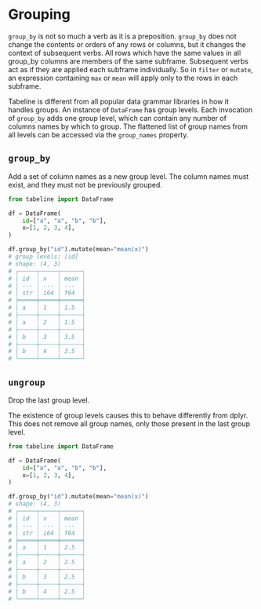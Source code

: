 # Grouping

`group_by` is not so much a verb as it is a preposition. `group_by` does not change the contents or orders of any rows or columns, but it changes the context of subsequent verbs. All rows which have the same values in all group_by columns are members of the same subframe. Subsequent verbs act as if they are applied each subframe individually. So in `filter` or `mutate`, an expression containing `max` or `mean` will apply only to the rows in each subframe. 

Tabeline is different from all popular data grammar libraries in how it handles groups. An instance of `DataFrame` has group levels. Each invocation of `group_by` adds one group level, which can contain any number of columns names by which to group. The flattened list of group names from all levels can be accessed via the `group_names` property.

## `group_by`

Add a set of column names as a new group level. The column names must exist, and they must not be previously grouped.

```python
from tabeline import DataFrame

df = DataFrame(
    id=["a", "a", "b", "b"],
    x=[1, 2, 3, 4],
)

df.group_by("id").mutate(mean="mean(x)")
# group levels: [id]
# shape: (4, 3)
# ┌─────┬─────┬──────┐
# │ id  ┆ x   ┆ mean │
# │ --- ┆ --- ┆ ---  │
# │ str ┆ i64 ┆ f64  │
# ╞═════╪═════╪══════╡
# │ a   ┆ 1   ┆ 1.5  │
# ├╌╌╌╌╌┼╌╌╌╌╌┼╌╌╌╌╌╌┤
# │ a   ┆ 2   ┆ 1.5  │
# ├╌╌╌╌╌┼╌╌╌╌╌┼╌╌╌╌╌╌┤
# │ b   ┆ 3   ┆ 3.5  │
# ├╌╌╌╌╌┼╌╌╌╌╌┼╌╌╌╌╌╌┤
# │ b   ┆ 4   ┆ 3.5  │
# └─────┴─────┴──────┘
```

## `ungroup`

Drop the last group level.

The existence of group levels causes this to behave differently from dplyr. This does not remove all group names, only those present in the last group level.

```python
from tabeline import DataFrame

df = DataFrame(
    id=["a", "a", "b", "b"],
    x=[1, 2, 3, 4],
)

df.group_by("id").mutate(mean="mean(x)")
# shape: (4, 3)
# ┌─────┬─────┬──────┐
# │ id  ┆ x   ┆ mean │
# │ --- ┆ --- ┆ ---  │
# │ str ┆ i64 ┆ f64  │
# ╞═════╪═════╪══════╡
# │ a   ┆ 1   ┆ 2.5  │
# ├╌╌╌╌╌┼╌╌╌╌╌┼╌╌╌╌╌╌┤
# │ a   ┆ 2   ┆ 2.5  │
# ├╌╌╌╌╌┼╌╌╌╌╌┼╌╌╌╌╌╌┤
# │ b   ┆ 3   ┆ 2.5  │
# ├╌╌╌╌╌┼╌╌╌╌╌┼╌╌╌╌╌╌┤
# │ b   ┆ 4   ┆ 2.5  │
# └─────┴─────┴──────┘
```
